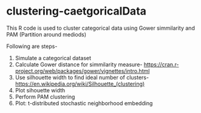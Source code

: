 # clustering-caetgoricalData
This R code is used to cluster categorical data using Gower simmilarity and PAM (Partition around mediods)

Following are steps-
1. Simulate a categorical dataset
2. Calculate Gower distance for simmilarity measure- https://cran.r-project.org/web/packages/gower/vignettes/intro.html
3. Use silhouette width to find ideal number of clusters-   https://en.wikipedia.org/wiki/Silhouette_(clustering)
4. Plot sihouette width
5. Perform PAM clustering
6. Plot:  t-distributed stochastic neighborhood embedding

